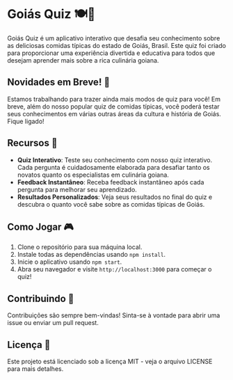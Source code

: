 # Goiás Quiz 🍽️🌽

Goiás Quiz é um aplicativo interativo que desafia seu conhecimento sobre as deliciosas comidas típicas do estado de Goiás, Brasil. Este quiz foi criado para proporcionar uma experiência divertida e educativa para todos que desejam aprender mais sobre a rica culinária goiana.

## Novidades em Breve! 🎉

Estamos trabalhando para trazer ainda mais modos de quiz para você! Em breve, além do nosso popular quiz de comidas típicas, você poderá testar seus conhecimentos em várias outras áreas da cultura e história de Goiás. Fique ligado!

## Recursos 🚀

- **Quiz Interativo**: Teste seu conhecimento com nosso quiz interativo. Cada pergunta é cuidadosamente elaborada para desafiar tanto os novatos quanto os especialistas em culinária goiana.
- **Feedback Instantâneo**: Receba feedback instantâneo após cada pergunta para melhorar seu aprendizado.
- **Resultados Personalizados**: Veja seus resultados no final do quiz e descubra o quanto você sabe sobre as comidas típicas de Goiás.

## Como Jogar 🎮

1. Clone o repositório para sua máquina local.
2. Instale todas as dependências usando `npm install`.
3. Inicie o aplicativo usando `npm start`.
4. Abra seu navegador e visite `http://localhost:3000` para começar o quiz!

## Contribuindo 🤝

Contribuições são sempre bem-vindas! Sinta-se à vontade para abrir uma issue ou enviar um pull request.

## Licença 📄

Este projeto está licenciado sob a licença MIT - veja o arquivo LICENSE para mais detalhes.
